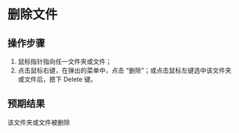 # 删除文件

## 操作步骤

1. 鼠标指针指向任一文件夹或文件；
2. 点击鼠标右键，在弹出的菜单中，点击 “删除”；或点击鼠标左键选中该文件夹或文件后，摁下 Delete 键。

## 预期结果

该文件夹或文件被删除

